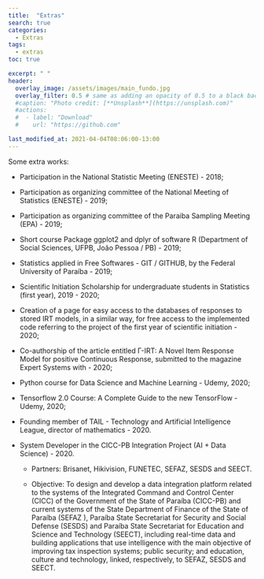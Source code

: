 ```yaml
---
title:  "Extras"
search: true
categories: 
  - Extras
tags:
  - extras
toc: true

excerpt: " "
header:
  overlay_image: /assets/images/main_fundo.jpg
  overlay_filter: 0.5 # same as adding an opacity of 0.5 to a black background
  #caption: "Photo credit: [**Unsplash**](https://unsplash.com)"
  #actions:
  #  - label: "Download"
  #    url: "https://github.com"

last_modified_at: 2021-04-04T08:06:00-13:00
---
```


Some extra works:

- Participation in the National Statistic Meeting (ENESTE) - 2018;

- Participation as organizing committee of the National Meeting of Statistics (ENESTE) - 2019;

- Participation as organizing committee of the Paraiba Sampling Meeting (EPA) - 2019;

- Short course Package ggplot2 and dplyr of software R (Department of Social Sciences, UFPB, João Pessoa / PB) - 2019;

- Statistics applied in Free Softwares - GIT / GITHUB, by the Federal University of Paraíba - 2019;

- Scientific Initiation Scholarship for undergraduate students in Statistics (first year), 2019 - 2020;

- Creation of a page for easy access to the databases of responses to stored IRT models, in a similar way, for free access to the implemented code referring to the project of the first year of scientific initiation - 2020;

- Co-authorship of the article entitled Γ-IRT: A Novel Item Response Model for positive Continuous Response, submitted to the magazine Expert Systems with - 2020;

- Python course for Data Science and Machine Learning - Udemy, 2020;

- Tensorflow 2.0 Course: A Complete Guide to the new TensorFlow - Udemy, 2020;

- Founding member of TAIL - Technology and Artificial Intelligence League, director of mathematics - 2020.

- System Developer in the CICC-PB Integration Project (AI + Data Science) - 2020.
   - Partners: Brisanet, Hikivision, FUNETEC, SEFAZ, SESDS and SEECT.

   - Objective: To design and develop a data integration platform related to the systems of the Integrated Command and Control Center (CICC) of the Government of the State of Paraíba (CICC-PB) and current systems of the State Department of Finance of the State of Paraíba (SEFAZ ), Paraíba State Secretariat for Security and Social Defense (SESDS) and Paraíba State Secretariat for Education and Science and Technology (SEECT), including real-time data and building applications that use intelligence with the main objective of improving tax inspection systems; public security; and education, culture and technology, linked, respectively, to SEFAZ, SESDS and SEECT.
